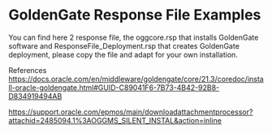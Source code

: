 # GoldenGate Response File Examples


You can find here 2 response file, the oggcore.rsp that installs GoldenGate software and ResponseFile_Deployment.rsp that creates GoldenGate deployment, please copy the file and adapt for your own installation.

References
https://docs.oracle.com/en/middleware/goldengate/core/21.3/coredoc/install-oracle-goldengate.html#GUID-C89041F6-7B73-4B42-92B8-D834919494AB

https://support.oracle.com/epmos/main/downloadattachmentprocessor?attachid=2485094.1%3AOGGMS_SILENT_INSTAL&action=inline

